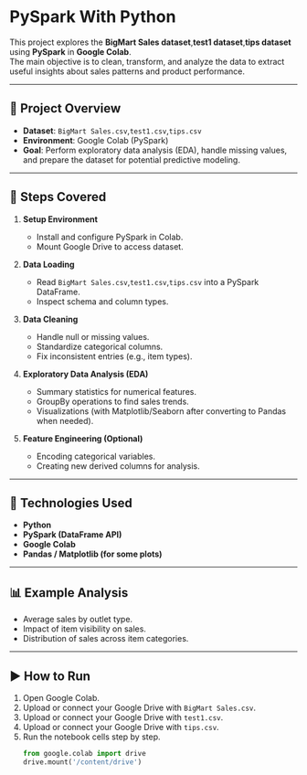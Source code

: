 # PySpark With Python

This project explores the **BigMart Sales dataset**,**test1 dataset**,**tips dataset** using **PySpark** in **Google Colab**.  
The main objective is to clean, transform, and analyze the data to extract useful insights about sales patterns and product performance.

---

## 🚀 Project Overview
- **Dataset**: `BigMart Sales.csv`,`test1.csv`,`tips.csv`
- **Environment**: Google Colab (PySpark)  
- **Goal**: Perform exploratory data analysis (EDA), handle missing values, and prepare the dataset for potential predictive modeling.

---

## 📂 Steps Covered
1. **Setup Environment**
   - Install and configure PySpark in Colab.
   - Mount Google Drive to access dataset.

2. **Data Loading**
   - Read `BigMart Sales.csv`,`test1.csv`,`tips.csv` into a PySpark DataFrame.
   - Inspect schema and column types.

3. **Data Cleaning**
   - Handle null or missing values.
   - Standardize categorical columns.
   - Fix inconsistent entries (e.g., item types).

4. **Exploratory Data Analysis (EDA)**
   - Summary statistics for numerical features.
   - GroupBy operations to find sales trends.
   - Visualizations (with Matplotlib/Seaborn after converting to Pandas when needed).

5. **Feature Engineering (Optional)**
   - Encoding categorical variables.
   - Creating new derived columns for analysis.

---

## 🔧 Technologies Used
- **Python**
- **PySpark (DataFrame API)**
- **Google Colab**
- **Pandas / Matplotlib (for some plots)**

---

## 📊 Example Analysis
- Average sales by outlet type.
- Impact of item visibility on sales.
- Distribution of sales across item categories.

---

## ▶️ How to Run
1. Open Google Colab.
2. Upload or connect your Google Drive with `BigMart Sales.csv`.
3. Upload or connect your Google Drive with `test1.csv`.
4. Upload or connect your Google Drive with `tips.csv`.
5. Run the notebook cells step by step.
   ```python
   from google.colab import drive
   drive.mount('/content/drive')
